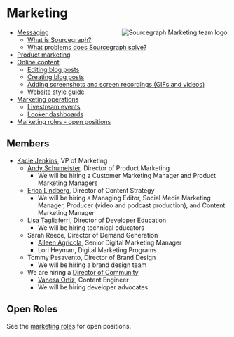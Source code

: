 # Marketing

<img align="right" src="https://sourcegraphstatic.com/marketing-logo.gif" style="max-height:100%" alt="Sourcegraph Marketing team logo"/>

- [Messaging](messaging.md)
    - [What is Sourcegraph?](messaging.md#sourcegraph-value-proposition)
    - [What problems does Sourcegraph solve?](messaging.md#what-problems-does-sourcegraph-solve)
- [Product marketing](product_marketing.md)
- [Online content](content.md)
    - [Editing blog posts](editing_blog_posts.md)
    - [Creating blog posts](creating_blog_posts.md)
    - [Adding screenshots and screen recordings (GIFs and videos)](adding_screenshots_screen_recording.md)
    - [Website style guide](website_style_guide.md)
- [Marketing operations](marketing_operations.md)
    - [Livestream events](livestream.md)
    - [Looker dashboards](https://sourcegraph.looker.com/browse/boards/2)
- [Marketing roles - open positions](roles/index.md)

## Members

- [Kacie Jenkins](../../company/team/index.md#kacie-jenkins-she-her), VP of Marketing
    - [Andy Schumeister](../../company/team/index.md#andy-schumeister-he-him), Director of Product Marketing
        - We will be hiring a Customer Marketing Manager and Product Marketing Managers
    - [Erica Lindberg](../../company/team/index.md#erica-lindberg-she-her), Director of Content Strategy
        - We will be hiring a Managing Editor, Social Media Marketing Manager, Producer (video and podcast production), and Content Marketing Manager
    - [Lisa Tagliaferri](../../company/team/index.md#lisa-tagliaferri-flexible), Director of Developer Education
        - We will be hiring technical educators
    - Sarah Reece, Director of Demand Generation
        - [Aileen Agricola](../../company/team/index.md#aileen-agricola-she-her), Senior Digital Marketing Manager
        - Lori Heyman, Digital Marketing Programs
    - Tommy Pesavento, Director of Brand Design
        - We will be hiring a brand design team
    - We are hiring a [Director of Community](https://about.sourcegraph.com/handbook/marketing/roles/director_of_community)
        - [Vanesa Ortiz](../../company/team/index.md#vanesa-ortiz-she-her), Content Engineer
        - We will be hiring developer advocates

## Open Roles

See the [marketing roles](roles/index.md) for open positions.
